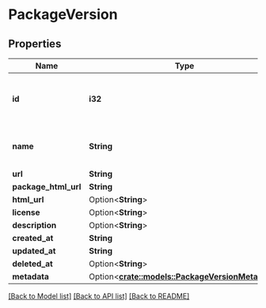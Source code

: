 # PackageVersion

## Properties

Name | Type | Description | Notes
------------ | ------------- | ------------- | -------------
**id** | **i32** | Unique identifier of the package version. | 
**name** | **String** | The name of the package version. | 
**url** | **String** |  | 
**package_html_url** | **String** |  | 
**html_url** | Option<**String**> |  | [optional]
**license** | Option<**String**> |  | [optional]
**description** | Option<**String**> |  | [optional]
**created_at** | **String** |  | 
**updated_at** | **String** |  | 
**deleted_at** | Option<**String**> |  | [optional]
**metadata** | Option<[**crate::models::PackageVersionMetadata**](Package_Version_Metadata.md)> |  | [optional]

[[Back to Model list]](../README.md#documentation-for-models) [[Back to API list]](../README.md#documentation-for-api-endpoints) [[Back to README]](../README.md)


